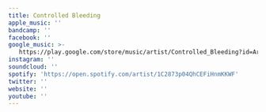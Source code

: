 ```yaml
---
title: Controlled Bleeding
apple_music: ''
bandcamp: ''
facebook: ''
google_music: >-
   https://play.google.com/store/music/artist/Controlled_Bleeding?id=Aragj27kj23kkebdakesm6qr634
instagram: ''
soundcloud: ''
spotify: 'https://open.spotify.com/artist/1C2873p04QhCEFiHnmKKWF'
twitter: ''
website: ''
youtube: ''
---
```

